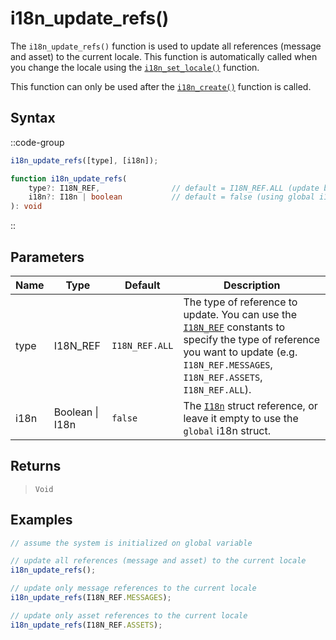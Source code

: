 # i18n_update_refs()

The `i18n_update_refs()` function is used to update all references (message and asset) to the current locale. This function is automatically called when you change the locale using the [`i18n_set_locale()`](/v1/api-reference/functions/i18n-set-locale) function.

This function can only be used after the [`i18n_create()`](/v1/api-reference/functions/i18n-create) function is called.

## Syntax

::code-group
```js [Usage]
i18n_update_refs([type], [i18n]);
```

```ts [Signature]
function i18n_update_refs(
    type?: I18N_REF,                // default = I18N_REF.ALL (update both message and asset)
    i18n?: I18n | boolean           // default = false (using global i18n struct)
): void
```
::

## Parameters

| Name        | Type              | Default      | Description |
|-------------|-------------------|--------------|-------------|
| type        | I18N_REF          | `I18N_REF.ALL` | The type of reference to update. You can use the [`I18N_REF`](/v1/api-reference/constants#i18n_ref) constants to specify the type of reference you want to update (e.g. `I18N_REF.MESSAGES`, `I18N_REF.ASSETS`, `I18N_REF.ALL`). |
| i18n        | Boolean \| I18n | `false`      | The [`I18n`](/v1/api-reference/functions/i18n-create) struct reference, or leave it empty to use the `global` i18n struct. |

## Returns

> `Void`

## Examples

```js [Create Event]
// assume the system is initialized on global variable

// update all references (message and asset) to the current locale
i18n_update_refs();

// update only message references to the current locale
i18n_update_refs(I18N_REF.MESSAGES);

// update only asset references to the current locale
i18n_update_refs(I18N_REF.ASSETS);
```
